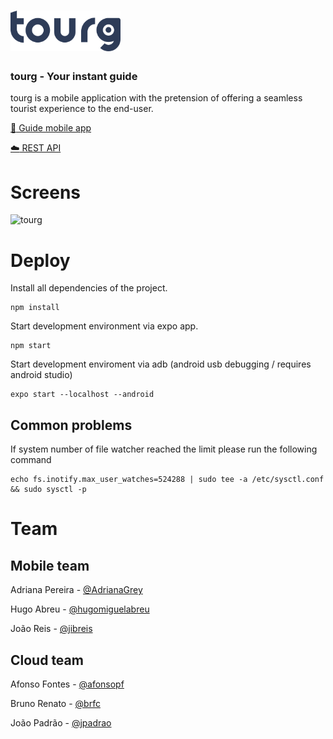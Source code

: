 # <img height='65' src="https://github.com/hugomiguelabreu/tourg-mobile-guide/blob/master/assets/images/tour-white.png"/>
### tourg - Your instant guide

tourg is a mobile application with the pretension of offering a seamless tourist experience to the end-user.

[:iphone: Guide mobile app](https://github.com/hugomiguelabreu/tourg-mobile)

[:cloud: REST API](https://github.com/hugomiguelabreu/tourg-cloud)

# Screens
![tourg](https://storage.cloud.google.com/servings/Screenshot_2019-01-31-00-21-30-887_com.tourgguide.app.png)

# Deploy
Install all dependencies of the project.
```
npm install
```
Start development environment via expo app.
```
npm start
```
Start development enviroment via adb (android usb debugging / requires android studio)
```
expo start --localhost --android
```

## Common problems
If system number of file watcher reached the limit please run the following command
```
echo fs.inotify.max_user_watches=524288 | sudo tee -a /etc/sysctl.conf && sudo sysctl -p
```

# Team
## Mobile team
Adriana Pereira - [@AdrianaGrey](https://github.com/AdrianaGrey)

Hugo Abreu - [@hugomiguelabreu](https://github.com/hugomiguelabreu)

João Reis - [@jibreis](https://github.com/jibreis)

## Cloud team
Afonso Fontes - [@afonsopf](https://github.com/afonsopf)

Bruno Renato - [@brfc](https://github.com/brfc)

João Padrão - [@jpadrao](https://github.com/jpadrao)

